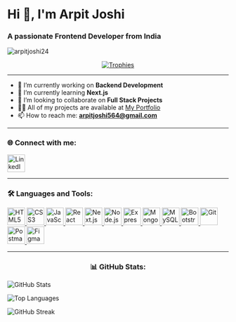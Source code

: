 <h1 >Hi 👋, I'm Arpit Joshi</h1>
<h3 >A passionate Frontend Developer from India</h3>

<p >
  <img src="https://komarev.com/ghpvc/?username=arpitjoshi24&label=Profile%20Views&color=0e75b6&style=flat" alt="arpitjoshi24" />
</p>

<p align="center">
  <a href="https://github.com/ryo-ma/github-profile-trophy">
    <img src="https://github-profile-trophy.vercel.app/?username=arpitjoshi24&theme=darkhub&margin-w=15&margin-h=15" alt="Trophies" />
  </a>
</p>

---

- 🔭 I’m currently working on **Backend Development**  
- 🌱 I’m currently learning **Next.js**  
- 👯 I’m looking to collaborate on **Full Stack Projects**  
- 👨‍💻 All of my projects are available at [My Portfolio](https://portfolio-eta-mauve-99.vercel.app/)  
- 📫 How to reach me: **arpitjoshi564@gmail.com**

---

<h3 align="left">🌐 Connect with me:</h3>
<p align="left">
  <a href="https://www.linkedin.com/in/arpit-joshi-999a58282" target="_blank">
    <img src="https://cdn.jsdelivr.net/gh/devicons/devicon/icons/linkedin/linkedin-original.svg" alt="LinkedIn" width="40" height="40"/>
  </a>
</p>

---

<h3 align="left">🛠️ Languages and Tools:</h3>
<p align="left">
  <a href="https://www.w3.org/html/" target="_blank"> <img src="https://cdn.jsdelivr.net/gh/devicons/devicon/icons/html5/html5-original.svg" width="40" height="40" alt="HTML5"/> </a>
  <a href="https://www.w3schools.com/css/" target="_blank"> <img src="https://cdn.jsdelivr.net/gh/devicons/devicon/icons/css3/css3-original.svg" width="40" height="40" alt="CSS3"/> </a>
  <a href="https://developer.mozilla.org/en-US/docs/Web/JavaScript" target="_blank"> <img src="https://cdn.jsdelivr.net/gh/devicons/devicon/icons/javascript/javascript-original.svg" width="40" height="40" alt="JavaScript"/> </a>
  <a href="https://react.dev/" target="_blank"> <img src="https://cdn.jsdelivr.net/gh/devicons/devicon/icons/react/react-original.svg" width="40" height="40" alt="React"/> </a>
  <a href="https://nextjs.org/" target="_blank"> <img src="https://cdn.jsdelivr.net/gh/devicons/devicon/icons/nextjs/nextjs-original.svg" width="40" height="40" alt="Next.js"/> </a>
  <a href="https://nodejs.org/" target="_blank"> <img src="https://cdn.jsdelivr.net/gh/devicons/devicon/icons/nodejs/nodejs-original.svg" width="40" height="40" alt="Node.js"/> </a>
  <a href="https://expressjs.com/" target="_blank"> <img src="https://cdn.jsdelivr.net/gh/devicons/devicon/icons/express/express-original.svg" width="40" height="40" alt="Express"/> </a>
  <a href="https://www.mongodb.com/" target="_blank"> <img src="https://cdn.jsdelivr.net/gh/devicons/devicon/icons/mongodb/mongodb-original.svg" width="40" height="40" alt="MongoDB"/> </a>
  <a href="https://www.mysql.com/" target="_blank"> <img src="https://cdn.jsdelivr.net/gh/devicons/devicon/icons/mysql/mysql-original.svg" width="40" height="40" alt="MySQL"/> </a>
  <a href="https://getbootstrap.com/" target="_blank"> <img src="https://cdn.jsdelivr.net/gh/devicons/devicon/icons/bootstrap/bootstrap-original.svg" width="40" height="40" alt="Bootstrap"/> </a>
  <a href="https://git-scm.com/" target="_blank"> <img src="https://cdn.jsdelivr.net/gh/devicons/devicon/icons/git/git-original.svg" width="40" height="40" alt="Git"/> </a>
  <a href="https://www.postman.com/" target="_blank"> <img src="https://www.vectorlogo.zone/logos/getpostman/getpostman-icon.svg" width="40" height="40" alt="Postman"/> </a>
  <a href="https://www.figma.com/" target="_blank"> <img src="https://cdn.jsdelivr.net/gh/devicons/devicon/icons/figma/figma-original.svg" width="40" height="40" alt="Figma"/> </a>
</p>

---

<h3 align="center">📊 GitHub Stats:</h3>

<p >
  <img src="https://github-readme-stats.vercel.app/api?username=arpitjoshi24&show_icons=true&theme=radical" alt="GitHub Stats" />
</p>

<p >
  <img src="https://github-readme-stats.vercel.app/api/top-langs/?username=arpitjoshi24&layout=compact&theme=radical" alt="Top Languages" />
</p>

<p >
  <img src="https://github-readme-streak-stats.herokuapp.com/?user=arpitjoshi24&theme=radical" alt="GitHub Streak" />
</p>
